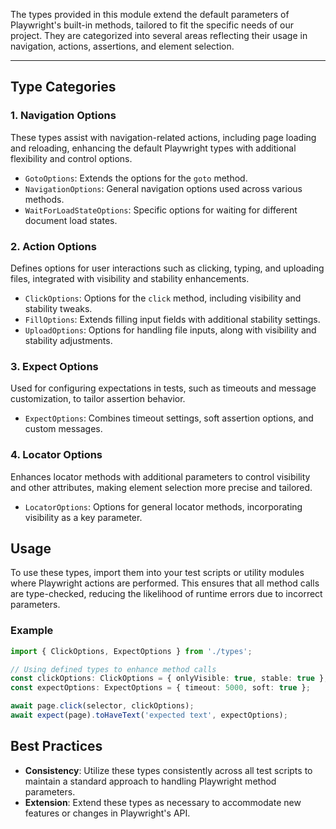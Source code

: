 The types provided in this module extend the default parameters of Playwright's built-in methods, tailored to fit the specific needs of our project. They are categorized into several areas reflecting their usage in navigation, actions, assertions, and element selection.

---

## Type Categories

### 1. Navigation Options

These types assist with navigation-related actions, including page loading and reloading, enhancing the default Playwright types with additional flexibility and control options.

- `GotoOptions`: Extends the options for the `goto` method.
- `NavigationOptions`: General navigation options used across various methods.
- `WaitForLoadStateOptions`: Specific options for waiting for different document load states.

### 2. Action Options

Defines options for user interactions such as clicking, typing, and uploading files, integrated with visibility and stability enhancements.

- `ClickOptions`: Options for the `click` method, including visibility and stability tweaks.
- `FillOptions`: Extends filling input fields with additional stability settings.
- `UploadOptions`: Options for handling file inputs, along with visibility and stability adjustments.

### 3. Expect Options

Used for configuring expectations in tests, such as timeouts and message customization, to tailor assertion behavior.

- `ExpectOptions`: Combines timeout settings, soft assertion options, and custom messages.

### 4. Locator Options

Enhances locator methods with additional parameters to control visibility and other attributes, making element selection more precise and tailored.

- `LocatorOptions`: Options for general locator methods, incorporating visibility as a key parameter.

## Usage

To use these types, import them into your test scripts or utility modules where Playwright actions are performed. This ensures that all method calls are type-checked, reducing the likelihood of runtime errors due to incorrect parameters.

### Example

```typescript
import { ClickOptions, ExpectOptions } from './types';

// Using defined types to enhance method calls
const clickOptions: ClickOptions = { onlyVisible: true, stable: true };
const expectOptions: ExpectOptions = { timeout: 5000, soft: true };

await page.click(selector, clickOptions);
await expect(page).toHaveText('expected text', expectOptions);
```

## Best Practices

- **Consistency**: Utilize these types consistently across all test scripts to maintain a standard approach to handling Playwright method parameters.
- **Extension**: Extend these types as necessary to accommodate new features or changes in Playwright's API.
